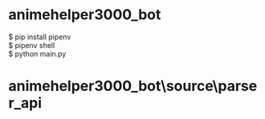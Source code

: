 # animehelper3000_bot

$ pip install pipenv
<br/>
$ pipenv shell
<br/>
$ python main.py

# animehelper3000_bot\source\parser_api